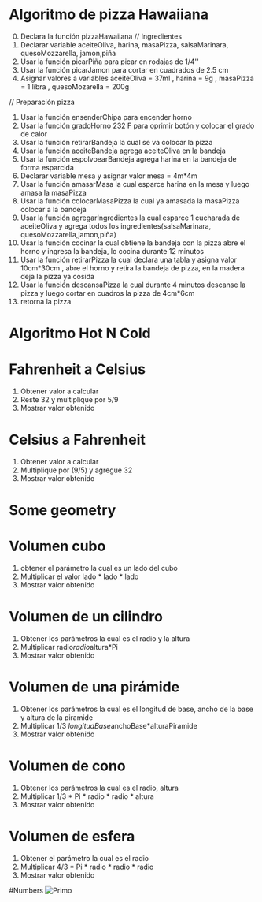 # Algoritmo de pizza Hawaiiana
0. Declara la función pizzaHawaiiana 
// Ingredientes
1. Declarar variable aceiteOliva, harina, masaPizza, salsaMarinara, quesoMozzarella, jamon,piña
2. Usar la función picarPiña para picar en rodajas de 1/4'' 
3. Usar la función picarJamon para cortar en cuadrados de 2.5 cm
4. Asignar valores a variables aceiteOliva = 37ml , harina = 9g , masaPizza = 1 libra , quesoMozarella = 200g

// Preparación pizza
1. Usar la función ensenderChipa para encender horno
2. Usar la función gradoHorno 232 F para oprimir botón y colocar el grado de calor
3. Usar la función retirarBandeja la cual se va colocar la pizza
4. Usar la función aceiteBandeja agrega aceiteOliva en la bandeja
5. Usar la función espolvoearBandeja agrega harina en la bandeja de forma esparcida
6. Declarar variable mesa y asignar valor mesa = 4m*4m
7. Usar la función amasarMasa la cual esparce harina en la mesa y luego amasa la masaPizza
8. Usar la función colocarMasaPizza la cual ya amasada la masaPizza colocar a la bandeja
9. Usar la función agregarIngredientes la cual esparce 1 cucharada de aceiteOliva y agrega todos los
   ingredientes(salsaMarinara, quesoMozzarella,jamon,piña)
10. Usar la función cocinar la cual obtiene la bandeja con la pizza abre el horno y ingresa la bandeja, lo
   cocina durante 12 minutos 
11. Usar la función retirarPizza la cual declara una tabla y asigna valor 10cm*30cm , abre el horno y retira
    la bandeja de pizza, en la madera deja la pizza ya cosida 
12. Usar la función descansaPizza la cual durante 4 minutos descanse la pizza y luego cortar en cuadros la pizza de 4cm*6cm
13. retorna la pizza 


# Algoritmo Hot N Cold 
# Fahrenheit a Celsius
1. Obtener valor a calcular
2. Reste 32 y multiplique por 5/9
3. Mostrar valor obtenido

# Celsius a Fahrenheit
1. Obtener valor a calcular
2. Multiplique por (9/5) y agregue 32
3. Mostrar valor obtenido

# Some geometry
# Volumen cubo
1. obtener el parámetro la cual es un lado del cubo
2. Multiplicar el valor lado * lado * lado
3. Mostrar valor obtenido

# Volumen de un cilindro
1. Obtener los parámetros la cual es el radio y la altura
2. Multiplicar radio*radio*altura*Pi
3. Mostrar valor obtenido

# Volumen de una pirámide
1. Obtener los parámetros la cual es el longitud de base, ancho de la base y altura de la piramide
2. Multiplicar 1/3 *longitudBase*anchoBase*alturaPiramide
3. Mostrar valor obtenido

# Volumen de cono
1. Obtener los parámetros la cual es el radio, altura 
2. Multiplicar  1/3 * Pi * radio * radio * altura
3. Mostrar valor obtenido

# Volumen de esfera
1. Obtener el parámetro la cual es el radio
2. Multiplicar 4/3 * Pi * radio * radio * radio
3. Mostrar valor obtenido

#Numbers
![Primo](https://user-images.githubusercontent.com/66084160/229379744-ce06e0d9-492f-4444-99fe-da61a99ce098.png)




